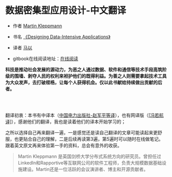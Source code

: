 # 数据密集型应用设计-中文翻译
* 作者 [Martin Kleppmann](https://martin.kleppmann.com/)

* 书名 [《Designing Data-Intensive Applications》](http://shop.oreilly.com/product/0636920032175.do)

* 译者 [马以](https://github.com/gxstax)

* gitbook在线阅读地址：[在线阅读](https://ma-yi.gitbook.io/ddia-zh-cn/)



<font face="幼圆"><strong>科技是推动社会发展的源动力，为恶之人通过数据、软件和通信等技术手段高筑阶级的围墙、剥夺人民的权利来袒护他们的既得利益。为善之人则需要拿起技术工具为大众发声，去打破桎梏，让每个人获得机会。仅以此书献给持续做出贡献的后者。</strong> </font>

<br><br>

翻译初衷：本书有中译本（[中国电力出版社-赵军平等译]()），也有网译版（[[冯若航译]](https://github.com/Vonng/ddia)），感谢他们的翻译，我也是读着他们的译本开始学习的；

之所以选择自己再来翻译一遍，一是感觉还是读自己翻译的文章可能读起来更舒服，也更贴合自己的理解，二是后续再读第3遍，第5遍时可以随时在线做笔记。跟着英文原文再来体验第一手的资料，总会有意外的收获。



> Martin Kleppmann 是英国剑桥大学分布式系统方向的研究员。曾担任过LinkedIn和Rapportive等互联网公司的软件工程师，负责大规模数据基础设施建设。Martin还是一位活跃的会议演讲者、博主和开源贡献者。

